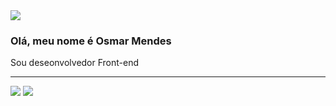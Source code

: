 
<div>
 <img src="https://media.giphy.com/media/Tk28sFbyx9ILY2k6SA/giphy.gif"></img>
</div>

<div>
  <h3>Olá, meu nome é Osmar Mendes</h3>
  <p>Sou deseonvolvedor Front-end</p>
</div>
<hr>
<div>
  <img src="https://img.shields.io/badge/Gmail-D14836?style=for-the-badge&logo=gmail&logoColor=white"></img>
  <img src="https://img.shields.io/badge/linkedin-%230077B5.svg?style=for-the-badge&logo=linkedin&logoColor=white"></img>
</div>



